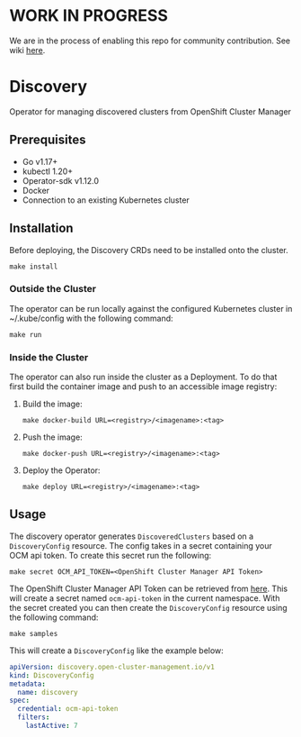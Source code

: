[comment]: # ( Copyright Contributors to the Open Cluster Management project ) 

# WORK IN PROGRESS

We are in the process of enabling this repo for community contribution. See wiki [here](https://open-cluster-management.io/concepts/architecture/).

# Discovery

Operator for managing discovered clusters from OpenShift Cluster Manager

## Prerequisites

- Go v1.17+
- kubectl 1.20+
- Operator-sdk v1.12.0
- Docker
- Connection to an existing Kubernetes cluster

## Installation

Before deploying, the Discovery CRDs need to be installed onto the cluster.

```shell
make install
```
 
### Outside the Cluster

The operator can be run locally against the configured Kubernetes cluster in ~/.kube/config with the following command:

```shell
make run
```
 
### Inside the Cluster

The operator can also run inside the cluster as a Deployment. To do that first build the container image and push to an accessible image registry:

1. Build the image:
    ```shell
    make docker-build URL=<registry>/<imagename>:<tag>
    ```
2. Push the image:
    ```shell
    make docker-push URL=<registry>/<imagename>:<tag>
    ```
3. Deploy the Operator:
    ```shell
    make deploy URL=<registry>/<imagename>:<tag>
    ```

## Usage

The discovery operator generates `DiscoveredClusters` based on a `DiscoveryConfig` resource. The config takes in a secret containing your OCM api token. To create this secret run the following:

```shell
make secret OCM_API_TOKEN=<OpenShift Cluster Manager API Token>
```

The OpenShift Cluster Manager API Token can be retrieved from [here](https://cloud.redhat.com/openshift/token). This will create a secret named `ocm-api-token` in the current namespace. With the secret created you can then create the `DiscoveryConfig` resource using the following command:

```shell
make samples
```

This will create a `DiscoveryConfig` like the example below:

```yaml
apiVersion: discovery.open-cluster-management.io/v1
kind: DiscoveryConfig
metadata:
  name: discovery
spec:
  credential: ocm-api-token
  filters:
    lastActive: 7
```
